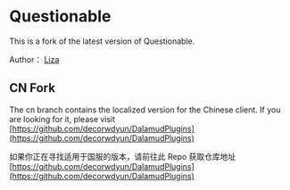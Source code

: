 # Questionable

This is a fork of the latest version of Questionable.

Author： [Liza](https://git.carvel.li/liza)


## CN Fork

The cn branch contains the localized version for the Chinese client. If you are looking for it, please visit [https://github.com/decorwdyun/DalamudPlugins](https://github.com/decorwdyun/DalamudPlugins)

如果你正在寻找适用于国服的版本，请前往此 Repo 获取仓库地址 [https://github.com/decorwdyun/DalamudPlugins](https://github.com/decorwdyun/DalamudPlugins)
